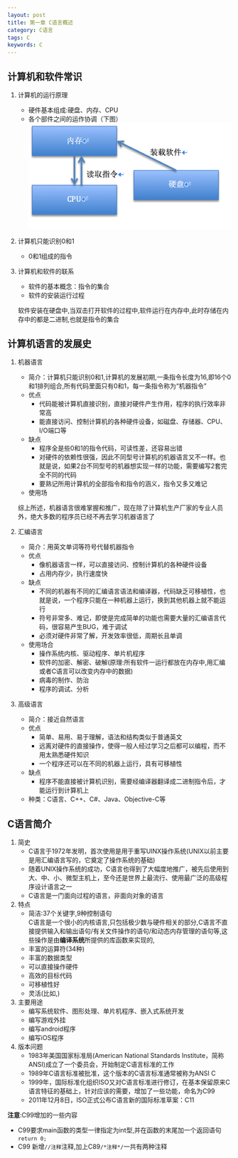 ```yaml
---
layout: post
title: 第一章 C语言概述
category: C语言
tags: C
keywords: C
---
```


## 计算机和软件常识
1. 计算机的运行原理
	* 硬件基本组成:硬盘、内存、CPU
	* 各个部件之间的运作协调（下图）
	![图片](https://raw.githubusercontent.com/zhoghua123/imgsBed/master/Snip20171020_2.png)
    
2. 计算机只能识别0和1
	* 0和1组成的指令
3. 计算机和软件的联系
   * 软件的基本概念：指令的集合
   * 软件的安装运行过程
   
    软件安装在硬盘中,当双击打开软件的过程中,软件运行在内存中,此时存储在内存中的都是二进制,也就是指令的集合
    
## 计算机语言的发展史
1.	机器语言
	*	简介：计算机只能识别0和1,计算机的发展初期,一条指令长度为16,即16个0和1排列组合,所有代码里面只有0和1，每一条指令称为“机器指令”
	*	优点
    	* 代码能被计算机直接识别，直接对硬件产生作用，程序的执行效率非常高
		* 能直接访问、控制计算机的各种硬件设备，如磁盘、存储器、CPU、I/O端口等
	* 缺点
		* 程序全是些0和1的指令代码，可读性差，还容易出错
		* 对硬件的依赖性很强，因此不同型号计算机的机器语言又不一样。也就是说，如果2台不同型号的机器想实现一样的功能，需要编写2套完全不同的代码
 		* 要熟记所用计算机的全部指令和指令的涵义，指令又多又难记
	*	使用场

	综上所述，机器语言很难掌握和推广，现在除了计算机生产厂家的专业人员外，绝大多数的程序员已经不再去学习机器语言了
2. 汇编语言
	* 简介：用英文单词等符号代替机器指令
	* 优点
		* 像机器语言一样，可以直接访问、控制计算机的各种硬件设备
		* 占用内存少，执行速度快
	* 缺点
		* 不同的机器有不同的汇编语言语法和编译器，代码缺乏可移植性，也就是说，一个程序只能在一种机器上运行，换到其他机器上就不能运行
		* 符号非常多、难记，即使是完成简单的功能也需要大量的汇编语言代码，很容易产生BUG，难于调试
		* 必须对硬件非常了解，开发效率很低，周期长且单调
	* 使用场合
		* 操作系统内核、驱动程序、单片机程序
		* 软件的加密、解密、破解(原理:所有软件一运行都放在内存中,用汇编或者C语言可以改变内存中的数据)
		* 病毒的制作、防治
		* 程序的调试、分析
3. 高级语言
	* 简介：接近自然语言
	* 优点
		* 简单、易用、易于理解，语法和结构类似于普通英文
		* 远离对硬件的直接操作，使得一般人经过学习之后都可以编程，而不用太熟悉硬件知识
		* 一个程序还可以在不同的机器上运行，具有可移植性
	* 缺点
		* 程序不能直接被计算机识别，需要经编译器翻译成二进制指令后，才能运行到计算机上
	* 种类：C语言、C++、C#、Java、Objective-C等
	
## C语言简介
1. 简史
	* C语言于1972年发明，首次使用是用于重写UINX操作系统(UNIX以前主要是用汇编语言写的，它奠定了操作系统的基础)
	* 随着UNIX操作系统的成功，C语言也得到了大幅度地推广，被先后使用到大、中、小、微型主机上，至今还是世界上最流行、使用最广泛的高级程序设计语言之一
	* C语言是一门面向过程的语言，非面向对象的语言
2. 特点
   * 简洁:37个关键字,9种控制语句<br>
   C语言是一个很小的内核语言,只包括极少数与硬件相关的部分,C语言不直接提供输入和输出语句/有关文件操作的语句/和动态内存管理的语句等,这些操作是由**编译系统**所提供的库函数来实现的,
	* 丰富的运算符(34种)
	* 丰富的数据类型
	* 可以直接操作硬件
	* 高效的目标代码
	* 可移植性好
	* 灵活(比如,)
3. 主要用途
   * 编写系统软件、图形处理、单片机程序、嵌入式系统开发
	* 编写游戏外挂
   * 编写android程序
   * 编写iOS程序
4. 版本问题
	* 1983年美国国家标准局(American National Standards Institute，简称ANSI)成立了一个委员会，开始制定C语言标准的工作
	* 1989年C语言标准被批准，这个版本的C语言标准通常被称为ANSI C
	* 1999年，国际标准化组织ISO又对C语言标准进行修订，在基本保留原来C语言特征的基础上，针对应该的需要，增加了一些功能，命名为C99
 	* 2011年12月8日，ISO正式公布C语言新的国际标准草案：C11
 	
**注意**:C99增加的一些内容

* C99要求main函数的类型一律指定为int型,并在函数的末尾加一个返回语句`return 0;`
*  C99 新增`//注释`注释,加上C89`/*注释*/`一共有两种注释



